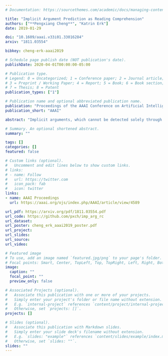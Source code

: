 ```yaml
---
# Documentation: https://sourcethemes.com/academic/docs/managing-content/

title: "Implicit Argument Prediction as Reading Comprehension"
authors: ["**Pengxiang Cheng**", "Katrin Erk"]
date: 2019-01-29

doi: "10.1609/aaai.v33i01.33016284"
arxiv: "1811.03554"

bibkey: cheng-erk-aaai2019

# Schedule page publish date (NOT publication's date).
publishDate: 2020-04-01T00:00:00-05:00

# Publication type.
# Legend: 0 = Uncategorized; 1 = Conference paper; 2 = Journal article;
# 3 = Preprint / Working Paper; 4 = Report; 5 = Book; 6 = Book section;
# 7 = Thesis; 8 = Patent
publication_types: ["1"]

# Publication name and optional abbreviated publication name.
publication: "Proceedings of the AAAI Conference on Artificial Intelligence"
publication_short: "AAAI"

abstract: "Implicit arguments, which cannot be detected solely through syntactic cues, make it harder to extract predicate-argument tuples. We present a new model for implicit argument prediction that draws on reading comprehension, casting the predicate-argument tuple with the missing argument as a query. We also draw on pointer networks and multi-hop computation. Our model shows good performance on an argument cloze task as well as on a nominal implicit argument prediction task."

# Summary. An optional shortened abstract.
summary: ""

tags: []
categories: []
featured: false

# Custom links (optional).
#   Uncomment and edit lines below to show custom links.
# links:
# - name: Follow
#   url: https://twitter.com
#   icon_pack: fab
#   icon: twitter
links:
- name: AAAI Proceedings
  url: https://aaai.org/ojs/index.php/AAAI/article/view/4589

url_pdf: https://arxiv.org/pdf/1811.03554.pdf
url_code: https://github.com/pxch/imp_arg_rc
url_dataset:
url_poster: cheng_erk_aaai2019_poster.pdf
url_project:
url_slides:
url_source:
url_video:

# Featured image
# To use, add an image named `featured.jpg/png` to your page's folder. 
# Focal points: Smart, Center, TopLeft, Top, TopRight, Left, Right, BottomLeft, Bottom, BottomRight.
image:
  caption: ""
  focal_point: ""
  preview_only: false

# Associated Projects (optional).
#   Associate this publication with one or more of your projects.
#   Simply enter your project's folder or file name without extension.
#   E.g. `internal-project` references `content/project/internal-project/index.md`.
#   Otherwise, set `projects: []`.
projects: []

# Slides (optional).
#   Associate this publication with Markdown slides.
#   Simply enter your slide deck's filename without extension.
#   E.g. `slides: "example"` references `content/slides/example/index.md`.
#   Otherwise, set `slides: ""`.
slides: ""
---
```

